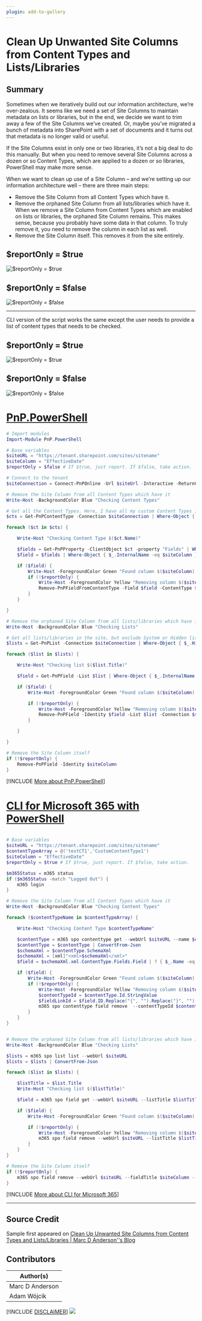 ```yaml
---
plugin: add-to-gallery
---
```


# Clean Up Unwanted Site Columns from Content Types and Lists/Libraries

## Summary

Sometimes when we iteratively build out our information architecture, we’re over-zealous. It seems like we need a set of Site Columns to maintain metadata on lists or libraries, but in the end, we decide we want to trim away a few of the Site Columns we’ve created. Or, maybe you’ve migrated a bunch of metadata into SharePoint with a set of documents and it turns out that metadata is no longer valid or useful.

If the Site Columns exist in only one or two libraries, it’s not a big deal to do this manually. But when you need to remove several Site Columns across a dozen or so Content Types, which are applied to a dozen or so libraries, PowerShell may make more sense.

When we want to clean up use of a Site Column – and we’re setting up our information architecture well – there are three main steps:

* Remove the Site Column from all Content Types which have it.
* Remove the orphaned Site Column from all lists/libraries which have it. When we remove a Site Column from Content Types which are enabled on lists or libraries, the orphaned Site Column remains. This makes sense, because you probably have some data in that column. To truly remove it, you need to remove the column in each list as well.
* Remove the Site Column itself. This removes it from the site entirely.

## $reportOnly = $true

![$reportOnly = $true](assets/report-only-true.jpg)

## $reportOnly = $false

![$reportOnly = $false](assets/report-only-false.jpg)

---
CLI version of the script works the same except the user needs to provide a list of content types that needs to be checked.

## $reportOnly = $true

![$reportOnly = $true](assets/cli-report-only-true.png)

## $reportOnly = $false

![$reportOnly = $false](assets/cli-report-only-false.png)

# [PnP.PowerShell](#tab/pnp-ps)
```powershell
# Import modules
Import-Module PnP.PowerShell

# Base variables
$siteURL = "https://tenant.sharepoint.com/sites/sitename"
$siteColumn = "EffectiveDate"
$reportOnly = $false # If $true, just report. If $false, take action.

# Connect to the tenant
$siteConnection = Connect-PnPOnline -Url $siteUrl -Interactive -ReturnConnection

# Remove the Site Column from all Content Types which have it
Write-Host -BackgroundColor Blue "Checking Content Types"

# Get all the Content Types. Here, I have all my custom Content Types in a Group called _ClientName.
$cts = Get-PnPContentType -Connection $siteConnection | Where-Object { $_.Group -eq "_ClientName" }

foreach ($ct in $cts) {

    Write-Host "Checking Content Type $($ct.Name)"

    $fields = Get-PnPProperty -ClientObject $ct -property "Fields" | Where-Object { $_.InternalName -eq $siteColumn }
    $field = $fields | Where-Object { $_.InternalName -eq $siteColumn }

    if ($field) {
        Write-Host -ForegroundColor Green "Found column $($siteColumn) in $($ct.Name)"
        if (!$reportOnly) {
            Write-Host -ForegroundColor Yellow "Removing column $($siteColumn) in $($ct.Name)"
            Remove-PnPFieldFromContentType -Field $field -ContentType $ct -Connection $siteConnection
        }
    }

}

# Remove the orphaned Site Column from all lists/libraries which have it
Write-Host -BackgroundColor Blue "Checking Lists"

# Get all lists/libraries in the site, but exclude System or Hidden lists
$lists = Get-PnPList -Connection $siteConnection | Where-Object { $_.Hidden -ne $true -and $_.IsSystemList -ne $true }

foreach ($list in $lists) {

    Write-Host "Checking list $($list.Title)"

    $field = Get-PnPField -List $list | Where-Object { $_.InternalName -eq $siteColumn }

    if ($field) {
        Write-Host -ForegroundColor Green "Found column $($siteColumn) in $($list.Title)"

        if (!$reportOnly) {
            Write-Host -ForegroundColor Yellow "Removing column $($siteColumn) in $($list.Title)"
            Remove-PnPField -Identity $field -List $list -Connection $siteConnection -Force
        }

    }

}

# Remove the Site Column itself
if (!$reportOnly) {
    Remove-PnPField -Identity $siteColumn
}
```
[!INCLUDE [More about PnP.PowerShell](../../docfx/includes/MORE-PNPPS.md)]

# [CLI for Microsoft 365 with PowerShell](#tab/cli-m365-ps)
```powershell

# Base variables
$siteURL = "https://tenant.sharepoint.com/sites/sitename"
$contentTypeArray = @('testCT1','CustomContentType1')
$siteColumn = "EffectiveDate"
$reportOnly = $true # If $true, just report. If $false, take action.

$m365Status = m365 status
if ($m365Status -match "Logged Out") {
    m365 login
}

# Remove the Site Column from all Content Types which have it
Write-Host -BackgroundColor Blue "Checking Content Types"

foreach ($contentTypeName in $contentTypeArray) {

    Write-Host "Checking Content Type $contentTypeName"

    $contentType = m365 spo contenttype get --webUrl $siteURL --name $contentTypeName
    $contentType = $contentType | ConvertFrom-Json
    $schemaXml = $contentType.SchemaXml
    $schemaXml = [xml]"<xml>$schemaXml</xml>"
    $field = $schemaXml.xml.ContentType.Fields.Field | ? { $_.Name -eq $siteColumn }

    if ($field) {
        Write-Host -ForegroundColor Green "Found column $($siteColumn) in $($contentTypeName)"
        if (!$reportOnly) {
            Write-Host -ForegroundColor Yellow "Removing column $($siteColumn) in $($contentTypeName)"
            $contentTypeId = $contentType.Id.StringValue
            $fieldLinkId = $field.ID.Replace("{", "").Replace("}", "")
            m365 spo contenttype field remove  --contentTypeId $contentTypeId --fieldLinkId $fieldLinkId --webUrl $siteURL --confirm
        }
    }
}


# Remove the orphaned Site Column from all lists/libraries which have it
Write-Host -BackgroundColor Blue "Checking Lists"

$lists = m365 spo list list --webUrl $siteURL
$lists = $lists | ConvertFrom-Json

foreach ($list in $lists) {

    $listTitle = $list.Title
    Write-Host "Checking list $($listTitle)"

    $field = m365 spo field get --webUrl $siteURL --listTitle $listTitle --fieldTitle $siteColumn

    if ($field) {
        Write-Host -ForegroundColor Green "Found column $($siteColumn) in $($listTitle)"

        if (!$reportOnly) {
            Write-Host -ForegroundColor Yellow "Removing column $($siteColumn) in $($listTitle)"
            m365 spo field remove --webUrl $siteURL --listTitle $listTitle --fieldTitle $siteColumn --confirm
        }
    }
}

# Remove the Site Column itself
if (!$reportOnly) {
    m365 spo field remove --webUrl $siteURL --fieldTitle $siteColumn --confirm
}


```
[!INCLUDE [More about CLI for Microsoft 365](../../docfx/includes/MORE-CLIM365.md)]
***

## Source Credit

Sample first appeared on [Clean Up Unwanted Site Columns from Content Types and Lists/Libraries | Marc D Anderson''s Blog](https://sympmarc.com/2021/10/14/clean-up-unwanted-site-columns-from-content-types-and-lists-libraries/)

## Contributors

| Author(s) |
|-----------|
| Marc D Anderson |
| Adam Wójcik |

[!INCLUDE [DISCLAIMER](../../docfx/includes/DISCLAIMER.md)]
<img src="https://pnptelemetry.azurewebsites.net/script-samples/scripts/spo-copy-files-to-another-library" aria-hidden="true" />
